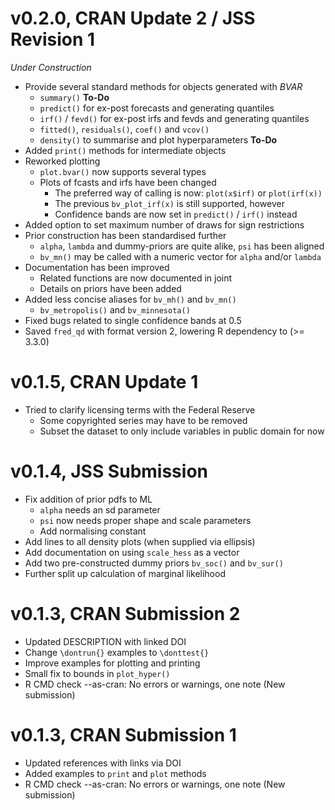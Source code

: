 # v0.2.0, CRAN Update 2 / JSS Revision 1

*Under Construction*

- Provide several standard methods for objects generated with *BVAR*
  - `summary()` **To-Do**
  - `predict()` for ex-post forecasts and generating quantiles
  - `irf()` / `fevd()` for ex-post irfs and fevds and generating quantiles
  - `fitted()`, `residuals()`, `coef()` and `vcov()`
  - `density()` to summarise and plot hyperparameters **To-Do**
- Added `print()` methods for intermediate objects
- Reworked plotting
  - `plot.bvar()` now supports several types
  - Plots of fcasts and irfs have been changed
    - The preferred way of calling is now: `plot(x$irf)` or `plot(irf(x))`
    - The previous `bv_plot_irf(x)` is still supported, however
    - Confidence bands are now set in `predict()` / `irf()` instead
- Added option to set maximum number of draws for sign restrictions
- Prior construction has been standardised further
  - `alpha`, `lambda` and dummy-priors are quite alike, `psi` has been aligned
  - `bv_mn()` may be called with a numeric vector for `alpha` and/or `lambda`
- Documentation has been improved
  - Related functions are now documented in joint
  - Details on priors have been added
- Added less concise aliases for `bv_mh()` and `bv_mn()`
  - `bv_metropolis()` and `bv_minnesota()`
- Fixed bugs related to single confidence bands at 0.5
- Saved `fred_qd` with format version 2, lowering R dependency to (>= 3.3.0)


# v0.1.5, CRAN Update 1

- Tried to clarify licensing terms with the Federal Reserve
  - Some copyrighted series may have to be removed
  - Subset the dataset to only include variables in public domain for now


# v0.1.4, JSS Submission

- Fix addition of prior pdfs to ML
  - `alpha` needs an sd parameter
  - `psi` now needs proper shape and scale parameters
  - Add normalising constant
- Add lines to all density plots (when supplied via ellipsis)
- Add documentation on using `scale_hess` as a vector
- Add two pre-constructed dummy priors `bv_soc()` and `bv_sur()`
- Further split up calculation of marginal likelihood


# v0.1.3, CRAN Submission 2

- Updated DESCRIPTION with linked DOI
- Change `\dontrun{}` examples to `\donttest{}`
- Improve examples for plotting and printing
- Small fix to bounds in `plot_hyper()`
- R CMD check --as-cran: No errors or warnings, one note (New submission)


# v0.1.3, CRAN Submission 1

- Updated references with links via DOI
- Added examples to `print` and `plot` methods
- R CMD check --as-cran: No errors or warnings, one note (New submission)
